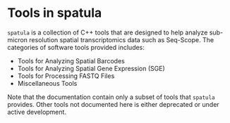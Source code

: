 # Tools in spatula

`spatula` is a collection of C++ tools that are designed to help analyze 
sub-micron resolution
spatial transcriptomics data such as Seq-Scope. 
The categories of software tools provided includes:

* Tools for Analyzing Spatial Barcodes 
* Tools for Analyzing Spatial Gene Expression (SGE)
* Tools for Processing FASTQ Files
* Miscellaneous Tools

Note that the documentation contain only a subset of tools that `spatula` provides. 
Other tools not documented here is either deprecated or under active development.